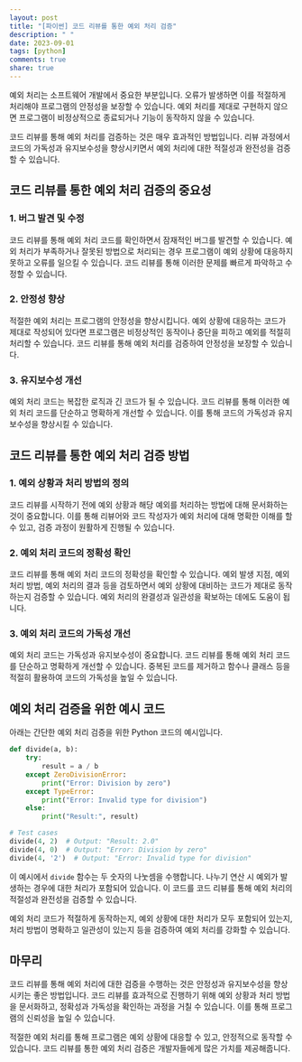 ```yaml
---
layout: post
title: "[파이썬] 코드 리뷰를 통한 예외 처리 검증"
description: " "
date: 2023-09-01
tags: [python]
comments: true
share: true
---
```


예외 처리는 소프트웨어 개발에서 중요한 부분입니다. 오류가 발생하면 이를 적절하게 처리해야 프로그램의 안정성을 보장할 수 있습니다. 예외 처리를 제대로 구현하지 않으면 프로그램이 비정상적으로 종료되거나 기능이 동작하지 않을 수 있습니다.

코드 리뷰를 통해 예외 처리를 검증하는 것은 매우 효과적인 방법입니다. 리뷰 과정에서 코드의 가독성과 유지보수성을 향상시키면서 예외 처리에 대한 적절성과 완전성을 검증할 수 있습니다.

## 코드 리뷰를 통한 예외 처리 검증의 중요성

### 1. 버그 발견 및 수정
코드 리뷰를 통해 예외 처리 코드를 확인하면서 잠재적인 버그를 발견할 수 있습니다. 예외 처리가 부족하거나 잘못된 방법으로 처리되는 경우 프로그램이 예외 상황에 대응하지 못하고 오류를 일으킬 수 있습니다. 코드 리뷰를 통해 이러한 문제를 빠르게 파악하고 수정할 수 있습니다.

### 2. 안정성 향상
적절한 예외 처리는 프로그램의 안정성을 향상시킵니다. 예외 상황에 대응하는 코드가 제대로 작성되어 있다면 프로그램은 비정상적인 동작이나 중단을 피하고 예외를 적절히 처리할 수 있습니다. 코드 리뷰를 통해 예외 처리를 검증하여 안정성을 보장할 수 있습니다.

### 3. 유지보수성 개선
예외 처리 코드는 복잡한 로직과 긴 코드가 될 수 있습니다. 코드 리뷰를 통해 이러한 예외 처리 코드를 단순하고 명확하게 개선할 수 있습니다. 이를 통해 코드의 가독성과 유지보수성을 향상시킬 수 있습니다.

## 코드 리뷰를 통한 예외 처리 검증 방법

### 1. 예외 상황과 처리 방법의 정의
코드 리뷰를 시작하기 전에 예외 상황과 해당 예외를 처리하는 방법에 대해 문서화하는 것이 중요합니다. 이를 통해 리뷰어와 코드 작성자가 예외 처리에 대해 명확한 이해를 할 수 있고, 검증 과정이 원활하게 진행될 수 있습니다.

### 2. 예외 처리 코드의 정확성 확인
코드 리뷰를 통해 예외 처리 코드의 정확성을 확인할 수 있습니다. 예외 발생 지점, 예외 처리 방법, 예외 처리의 결과 등을 검토하면서 예외 상황에 대비하는 코드가 제대로 동작하는지 검증할 수 있습니다. 예외 처리의 완결성과 일관성을 확보하는 데에도 도움이 됩니다.

### 3. 예외 처리 코드의 가독성 개선
예외 처리 코드는 가독성과 유지보수성이 중요합니다. 코드 리뷰를 통해 예외 처리 코드를 단순하고 명확하게 개선할 수 있습니다. 중복된 코드를 제거하고 함수나 클래스 등을 적절히 활용하여 코드의 가독성을 높일 수 있습니다.

## 예외 처리 검증을 위한 예시 코드

아래는 간단한 예외 처리 검증을 위한 Python 코드의 예시입니다.

```python
def divide(a, b):
    try:
        result = a / b
    except ZeroDivisionError:
        print("Error: Division by zero")
    except TypeError:
        print("Error: Invalid type for division")
    else:
        print("Result:", result)

# Test cases
divide(4, 2)  # Output: "Result: 2.0"
divide(4, 0)  # Output: "Error: Division by zero"
divide(4, '2')  # Output: "Error: Invalid type for division"
```

이 예시에서 `divide` 함수는 두 숫자의 나눗셈을 수행합니다. 나누기 연산 시 예외가 발생하는 경우에 대한 처리가 포함되어 있습니다. 이 코드를 코드 리뷰를 통해 예외 처리의 적절성과 완전성을 검증할 수 있습니다.

예외 처리 코드가 적절하게 동작하는지, 예외 상황에 대한 처리가 모두 포함되어 있는지, 처리 방법이 명확하고 일관성이 있는지 등을 검증하여 예외 처리를 강화할 수 있습니다.

## 마무리

코드 리뷰를 통해 예외 처리에 대한 검증을 수행하는 것은 안정성과 유지보수성을 향상시키는 좋은 방법입니다. 코드 리뷰를 효과적으로 진행하기 위해 예외 상황과 처리 방법을 문서화하고, 정확성과 가독성을 확인하는 과정을 거칠 수 있습니다. 이를 통해 프로그램의 신뢰성을 높일 수 있습니다.

적절한 예외 처리를 통해 프로그램은 예외 상황에 대응할 수 있고, 안정적으로 동작할 수 있습니다. 코드 리뷰를 통한 예외 처리 검증은 개발자들에게 많은 가치를 제공해줍니다.